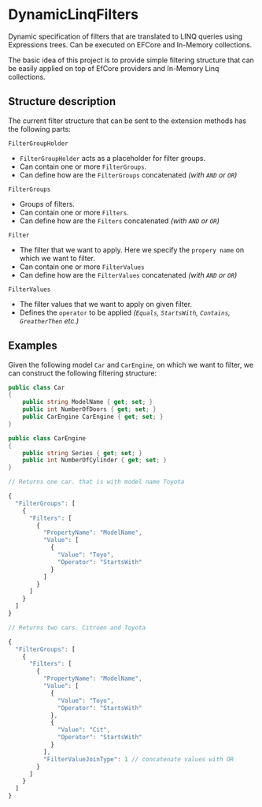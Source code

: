 # DynamicLinqFilters
Dynamic specification of filters that are translated to LINQ queries using Expressions trees. Can be executed on EFCore and In-Memory collections.

The basic idea of this project is to provide simple filtering structure that can be easily applied on top of EfCore providers and In-Memory Linq collections.

## Structure description

The current filter structure that can be sent to the extension methods has the following parts:

`FilterGroupHolder`
  - `FilterGroupHolder` acts as a placeholder for filter groups. 
  - Can contain one or more `FilterGroups`.
  - Can define how are the `FilterGroups` concatenated *(with `AND` or `OR`)*
  
`FilterGroups`
  - Groups of filters. 
  - Can contain one or more `Filters`.
  - Can define how are the `Filters` concatenated *(with `AND` or `OR`)*
  
 `Filter`
  - The filter that we want to apply. Here we specify the `propery name` on which we want to filter. 
  - Can contain one or more `FilterValues`
  - Can define how are the `FilterValues` concatenated *(with `AND` or `OR`)*
  
 `FilterValues`
  - The filter values that we want to apply on given filter.
  - Defines the `operator` to be applied *(`Equals`, `StartsWith`, `Contains`, `GreatherThen` etc.)*
  
  
  ## Examples

Given the following model `Car` and `CarEngine`, on which we want to filter, we can construct the following filtering structure:

```c#
public class Car
{
    public string ModelName { get; set; }
    public int NumberOfDoors { get; set; }
    public CarEngine CarEngine { get; set; }
}

public class CarEngine
{
    public string Series { get; set; }
    public int NumberOfCylinder { get; set; }
}
```

```javascript
// Returns one car. that is with model name Toyota

{
  "FilterGroups": [
    {
      "Filters": [
        {
          "PropertyName": "ModelName",
          "Value": [
            {
              "Value": "Toyo",
              "Operator": "StartsWith"
            }
          ]
        }
      ]
    }
  ]
}
```

```javascript
// Returns two cars. Citroen and Toyota

{
  "FilterGroups": [
    {
      "Filters": [
        {
          "PropertyName": "ModelName",
          "Value": [
            {
              "Value": "Toyo",
              "Operator": "StartsWith"
            },
            {
              "Value": "Cit",
              "Operator": "StartsWith"
            }
          ],
          "FilterValueJoinType": 1 // concatenate values with OR
        }
      ]
    }
  ]
}
```

